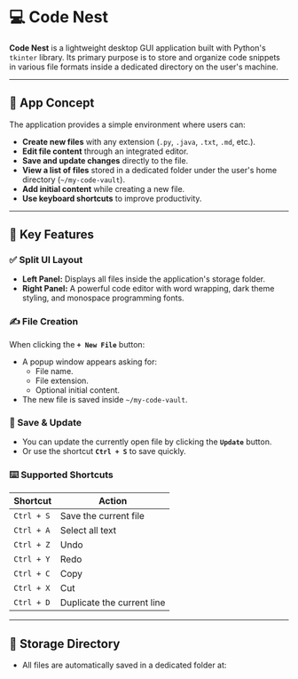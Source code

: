 # 💻 Code Nest

**Code Nest** is a lightweight desktop GUI application built with Python's `tkinter` library. Its primary purpose is to store and organize code snippets in various file formats inside a dedicated directory on the user's machine.

---

## 🚀 App Concept

The application provides a simple environment where users can:

- **Create new files** with any extension (`.py`, `.java`, `.txt`, `.md`, etc.).
- **Edit file content** through an integrated editor.
- **Save and update changes** directly to the file.
- **View a list of files** stored in a dedicated folder under the user's home directory (`~/my-code-vault`).
- **Add initial content** while creating a new file.
- **Use keyboard shortcuts** to improve productivity.

---

## 🧠 Key Features

### ✅ Split UI Layout

- **Left Panel:** Displays all files inside the application's storage folder.
- **Right Panel:** A powerful code editor with word wrapping, dark theme styling, and monospace programming fonts.

### ✍️ File Creation

When clicking the **`+ New File`** button:
- A popup window appears asking for:
  - File name.
  - File extension.
  - Optional initial content.
- The new file is saved inside `~/my-code-vault`.

### 💾 Save & Update

- You can update the currently open file by clicking the **`Update`** button.
- Or use the shortcut **`Ctrl + S`** to save quickly.

### ⌨️ Supported Shortcuts

| Shortcut         | Action                    |
|------------------|----------------------------|
| `Ctrl + S`       | Save the current file      |
| `Ctrl + A`       | Select all text            |
| `Ctrl + Z`       | Undo                       |
| `Ctrl + Y`       | Redo                       |
| `Ctrl + C`       | Copy                       |
| `Ctrl + X`       | Cut                        |
| `Ctrl + D`       | Duplicate the current line |

---

## 📁 Storage Directory

- All files are automatically saved in a dedicated folder at:

